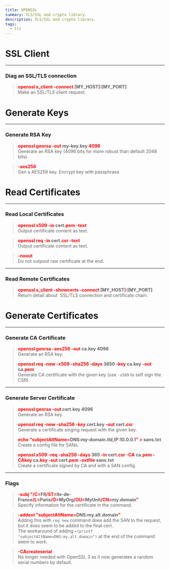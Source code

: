 ```yaml
---
title: OPENSSL
summary: TLS/SSL and crypto library.
description: TLS/SSL and crypto library.
tags:
  - tls
---
```


# SSL Client

---

### Diag an SSL/TLS connection


 > 
 > **<font color=red>openssl s_client -connect</font> \[MY_HOST\]<font color=red>:</font>\[MY_PORT\]**</br>
 > Make an SSL/TLS client request.

# Generate Keys

---

### Generate RSA Key


 > 
 > **<font color=red>openssl genrsa -out</font> my-key.key <font color=red>4096</font>**</br>
 > Generate an RSA key (4096 bits for more robust than default 2048 bits).

 > 
 > **<font color=red>-aes256</font>**</br>
 > Gen a AES256 key.
 > Encrypt key with passphrase.

# Read Certificates

---

### Read Local Certificates


 > 
 > **<font color=red>openssl x509 -in</font> cert<font color=red>.pem -text</font>**</br>
 > Output certificate content as text.

 > 
 > **<font color=red>openssl req -in</font> cert<font color=red>.csr -text</font>**</br>
 > Output certificate content as text.

 > 
 > **<font color=red>-noout</font>**</br>
 > Do not outpout raw certificate at the end.

---

### Read Remote Certificates


 > 
 > **<font color=red>openssl s_client -showcerts -connect</font> \[MY_HOST\]<font color=red>:</font>\[MY_PORT\]**</br>
 > Return detail about  SSL/TLS connection and certificate chain.

# Generate Certificates

---

### Generate CA Certificate


 > 
 > **<font color=red>openssl genrsa -aes256 -out </font>ca.key 4096**</br>
 > Generate an RSA key.
 > 
 > **<font color=red>openssl req -new -x509 -sha256 -days</font> 3650 <font color=red>-key</font> ca.key <font color=red>-out</font> ca<font color=red>.pem</font>**</br>
 > Generate CA certificate with the given key (use `-x509` to self sign the CSR).

---

### Generate Server Certificate


 > 
 > **<font color=red>openssl genrsa -out </font>cert.key 4096**</br>
 > Generate an RSA key.
 > 
 > **<font color=red>openssl req -new -sha256 -key</font> cert.key <font color=red>-out</font> cert<font color=red>.csr</font>**</br>
 > Generate a certificate singing request with the given key.
 > 
 > **<font color=red>echo "subjectAltName=</font>DNS<font color=red>:</font>my-domain.tld<font color=red>,</font>IP<font color=red>:</font>10.0.0.1<font color=red>" ></font> sans.txt**</br>
 > Create a config file for SANs.
 > 
 > **<font color=red>openssl x509 -req -sha256 -days</font> 365 <font color=red>-in</font> cert<font color=red>.csr -CA</font> ca.<font color=red>pem -CAkey</font> ca<font color=red>.key -out</font> cert<font color=red>.pem -extfile</font> sans.txt**</br>
 > Create a certificate signed by CA and with a SAN config.

---

### Flags


 > 
 > **<font color=red>-subj "/C=</font>FR<font color=red>/ST=</font>Ile-de-France<font color=red>/L=</font>Paris<font color=red>/O=</font>MyOrg<font color=red>/OU=</font>MyUnit<font color=red>/CN=</font>my.domain<font color=red>"</font>**</br>
 > Specify information for the certificate in the command.

 > 
 > **<font color=red>-addext "subjectAltName=</font>DNS:my.alt.domain<font color=red>"</font>**</br>
 > Adding this with `req new` command does add the SAN to the request, but it does seem to be added to the final cert.</br>
 > The workaround of adding `<(printf "subjectAltName=DNS:my.alt.domain")` at the end of the command seem to work.

 > 
 > **<font color=red>-CAcreateserial</font>**</br>
 > No longer needed with OpenSSL 3 as it now generates a random serial numbers by default.
